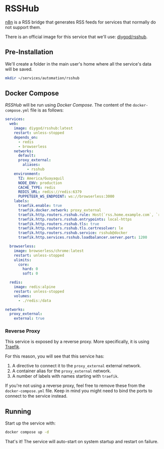 # RSSHub

[n8n](https://docs.rsshub.app/) is a RSS bridge that generates RSS feeds for services that normally do not support them.

There is an official image for this service that we'll use: [diygod/rsshub](https://hub.docker.com/r/diygod/rsshub).

## Pre-Installation

We'll create a folder in the main user's home where all the service's data will be saved.

```bash
mkdir ~/services/automation/rsshub
```

## Docker Compose

*RSSHub* will be run using *Docker Compose*. The content of the `docker-compose.yml` file is as follows:

```yaml
services:
  web:
    image: diygod/rsshub:latest
    restart: unless-stopped
    depends_on:
      - redis
      - browserless
    networks:
      default:
      proxy_external:
        aliases:
          - rsshub
    environment:
      TZ: America/Guayaquil
      NODE_ENV: production
      CACHE_TYPE: redis
      REDIS_URL: redis://redis:6379
      PUPPETEER_WS_ENDPOINT: ws://browserless:3000
    labels:
      traefik.enable: true
      traefik.docker.network: proxy_external
      traefik.http.routers.rsshub.rule: Host(`rss.home.example.com`, `rss.vpn.example.com`)
      traefik.http.routers.rsshub.entrypoints: local-https
      traefik.http.routers.rsshub.tls: true
      traefik.http.routers.rsshub.tls.certresolver: le
      traefik.http.routers.rsshub.service: rsshub@docker
      traefik.http.services.rsshub.loadbalancer.server.port: 1200

  browserless:
    image: browserless/chrome:latest
    restart: unless-stopped
    ulimits:
      core:
        hard: 0
        soft: 0

  redis:
    image: redis:alpine
    restart: unless-stopped
    volumes:
      - ./redis:/data

networks:
  proxy_external:
    external: true
```

### Reverse Proxy

This service is exposed by a reverse proxy. More specifically, it is using [Traefik](../networking/traefik.md).

For this reason, you will see that this service has:

1. A directive to connect it to the `proxy_external` external network.
2. A container alias for the `proxy_external` network.
3. A number of labels with names starting with `traefik`.

If you're not using a reverse proxy, feel free to remove these from the `docker-compose.yml` file.
Keep in mind you might need to bind the ports to connect to the service instead.

## Running

Start up the service with:

```bash
docker compose up -d
```

That's it! The service will auto-start on system startup and restart on failure.
